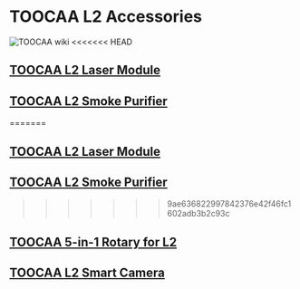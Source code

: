 ﻿---
sidebar_position: 4
sidebar_label: TOOCAA L2 Accessories
---

# TOOCAA L2 Accessories
![TOOCAA wiki](http://wiki-toocaa.oss-cn-hongkong.aliyuncs.com/wiki/2.jpg)
<<<<<<< HEAD
## [TOOCAA L2 Laser Module](https://wiki.toocaa.com/en/toocaa-l2/TOOCAA-L2-Accessories/Laser%20Module/)
## [TOOCAA L2 Smoke Purifier](https://wiki.toocaa.com/en/toocaa-l2/TOOCAA-L2-Accessories/Smoke%20Purifier/)
=======
## [TOOCAA L2 Laser Module](https://wiki.toocaa.com/en/toocaa-l2/TOOCAA-L2-Accessories/Laser-Module/)
## [TOOCAA L2 Smoke Purifier](https://wiki.toocaa.com/en/toocaa-l2/TOOCAA-L2-Accessories/Smoke-Purifier/)
>>>>>>> 9ae636822997842376e42f46fc1602adb3b2c93c
## [TOOCAA 5-in-1 Rotary for L2](https://wiki.toocaa.com/en/toocaa-l2/TOOCAA-L2-Accessories/5-in-1-rotary-for-l2)
## [TOOCAA L2 Smart Camera](https://wiki.toocaa.com/en/toocaa-l2/TOOCAA-L2-Accessories/smart-camera)
